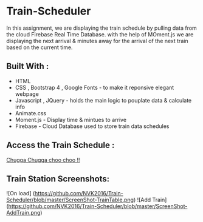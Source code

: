 # Train-Scheduler
In this assignment, we are displaying the train schedule by pulling data from the cloud Firebase Real Time Database. 
with the help of MOment.js we are displaying the next arrival & minutes away for the arrival of the next train based on the current time. 


## Built With : 
* HTML 
* CSS , Bootstrap 4 , Google Fonts  - to make it reponsive elegant webpage 
* Javascript , JQuery -  holds the main logic to pouplate data & calculate info 
* Animate.css 
* Moment.js - Display time & mintues to arrive 
* Firebase - Cloud Database used to store train data schedules 

## Access the Train Schedule : 
<a href="https://nvk2016.github.io/Train-Scheduler/">Chugga Chugga choo choo !! </a>

## Train Station Screenshots: 
![On load] (https://github.com/NVK2016/Train-Scheduler/blob/master/ScreenShot-TrainTable.png)
![Add Train] (https://github.com/NVK2016/Train-Scheduler/blob/master/ScreenShot-AddTrain.png)

